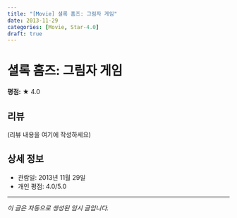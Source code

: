 ```yaml
---
title: "[Movie] 셜록 홈즈: 그림자 게임"
date: 2013-11-29
categories: [Movie, Star-4.0]
draft: true
---
```


# 셜록 홈즈: 그림자 게임

**평점:** ★ 4.0

## 리뷰

(리뷰 내용을 여기에 작성하세요)

## 상세 정보

- 관람일: 2013년 11월 29일
- 개인 평점: 4.0/5.0

---

*이 글은 자동으로 생성된 임시 글입니다.*
